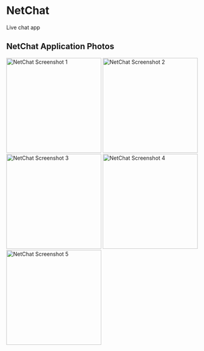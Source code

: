 # NetChat

Live chat app

## NetChat Application Photos

<img src="https://github.com/user-attachments/assets/f726e989-caad-4005-9a6d-bc96bb95d09e" width="250" alt="NetChat Screenshot 1">
<img src="https://github.com/user-attachments/assets/e36e371a-e139-47c9-b1af-121864b468bd" width="250" alt="NetChat Screenshot 2">
<img src="https://github.com/user-attachments/assets/7fc9da25-2430-4c7e-af7f-7d87901e77cc" width="250" alt="NetChat Screenshot 3">
<img src="https://github.com/user-attachments/assets/6b3265f2-da3f-4705-ba5f-e403b6046ec1" width="250" alt="NetChat Screenshot 4">
<img src="https://github.com/user-attachments/assets/806f99f2-e3b2-44b8-8b16-61a607c27f9a" width="250" alt="NetChat Screenshot 5">



